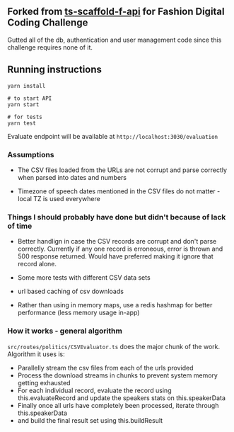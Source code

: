 ## Forked from [ts-scaffold-f-api](https://github.com/asleepysamurai/ts-scaffold-f-api/) for Fashion Digital Coding Challenge

Gutted all of the db, authentication and user management code since this challenge requires none of it.

## Running instructions

    yarn install

    # to start API
    yarn start

    # for tests
    yarn test

Evaluate endpoint will be available at `http://localhost:3030/evaluation`

### Assumptions

- The CSV files loaded from the URLs are not corrupt and parse correctly when parsed into dates and numbers

- Timezone of speech dates mentioned in the CSV files do not matter - local TZ is used everywhere

### Things I should probably have done but didn't because of lack of time

- Better handlign in case the CSV records are corrupt and don't parse correctly. Currently if any one record is erroneous, error is thrown and 500 response returned. Would have preferred making it ignore that record alone.

- Some more tests with different CSV data sets

- url based caching of csv downloads

- Rather than using in memory maps, use a redis hashmap for better performance (less memory usage in-app)

### How it works - general algorithm

`src/routes/politics/CSVEvaluator.ts` does the major chunk of the work. Algorithm it uses is:

- Parallelly stream the csv files from each of the urls provided
- Process the download streams in chunks to prevent system memory getting exhausted
- For each individual record, evaluate the record using this.evaluateRecord and update the speakers stats on this.speakerData
- Finally once all urls have completely been processed, iterate through this.speakerData
- and build the final result set using this.buildResult
